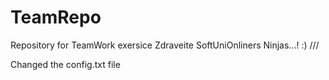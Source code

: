 # TeamRepo
Repository for TeamWork exersice 
Zdraveite SoftUniOnliners Ninjas...! :)
///

Changed the config.txt file 
